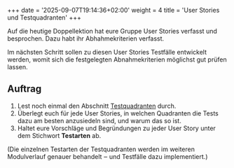 +++
date = '2025-09-07T19:14:36+02:00'
weight = 4
title = 'User Stories und Testquadranten'
+++

Auf die heutige Doppellektion hat eure Gruppe User Stories verfasst und besprochen. Dazu habt ihr Abhahmekriterien verfasst.

Im nächsten Schritt sollen zu diesen User Stories Testfälle entwickelt werden, womit sich die festgelegten Abnahmekriterien möglichst gut prüfen lassen.

## Auftrag

1. Lest noch einmal den Abschnitt [Testquadranten](/theorie/testplanung-teststeuerung-testueberwachung/#die-testquadranten) durch.
2. Überlegt euch für jede User Stories, in welchen Quadranten die Tests dazu am besten anzusiedeln sind, und warum das so ist.
3. Haltet eure Vorschläge und Begründungen zu jeder User Story unter dem Stichwort **Testarten** ab.

(Die einzelnen Testarten der Testquadranten werden im weiteren Modulverlauf genauer behandelt ‒ und Testfälle dazu implementiert.)